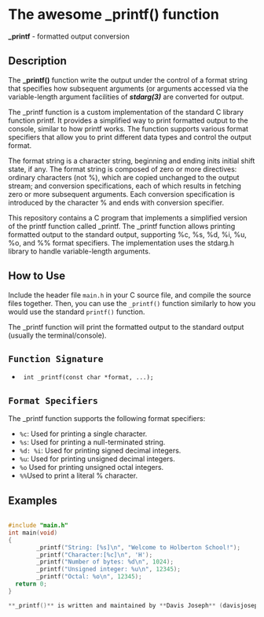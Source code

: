 # The awesome _printf() function

**_printf** - formatted output conversion





## Description


The  **_printf()** function write the output under the control of a format string that specifies how subsequent arguments (or arguments accessed via the variable-length argument facilities of ***stdarg(3)*** are converted for output.

The _printf function is a custom implementation of the standard C library function printf. It provides a simplified way to print formatted output to the console, similar to how printf works. The function supports various format specifiers that allow you to print different data types and control the output format.


The format string is a character string, beginning and ending inits  initial shift state, if any. The format string is composed of zero or more  directives:  ordinary  characters  (not %), which are copied unchanged to the output stream; and conversion specifications, each of which results in fetching zero or more subsequent arguments.
Each conversion specification is introduced by the character % and ends with conversion specifier.





This repository contains a C program that implements a simplified version of the printf function called _printf. The _printf function allows printing formatted output to the standard output, supporting %c, %s, %d, %i, %u, %o, and %% format specifiers. The implementation uses the stdarg.h library to handle variable-length arguments.

## How to Use


Include the header file `main.h` in your C source file, and compile the source files together. Then, you can use the `_printf()` function similarly to how you would use the standard `printf()` function.


The _printf function will print the formatted output to the standard output (usually the terminal/console).


## `Function Signature`
* ``` int _printf(const char *format, ...);```

## `Format Specifiers`


The _printf function supports the following format specifiers:

- `%c`: Used for printing a single character.
- `%s`: Used for printing a null-terminated string.
- `%d: %i`: Used for printing signed decimal integers.
- `%u`: Used for printing unsigned decimal integers.
- `%o` Used for printing unsigned octal integers.
- `%%`Used to print a literal % character.


## Examples

```c

#include "main.h"
int main(void)
{
        _printf("String: [%s]\n", "Welcome to Holberton School!");
        _printf("Character:[%c]\n", 'H');
        _printf("Number of bytes: %d\n", 1024);
        _printf("Unsigned integer: %u\n", 12345);
        _printf("Octal: %o\n", 12345);
  return 0;
}

**_printf()** is written and maintained by **Davis Joseph** (davisjosep767@gmail.com) and **Idoudi Mokhtar** (idoudimokhtar@gmail.com).